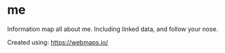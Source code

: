 # me

Information map all about me.  Including linked data, and follow your nose.

Created using: https://webmaps.io/
